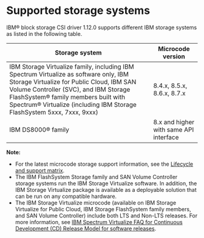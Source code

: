 # Supported storage systems

IBM® block storage CSI driver 1.12.0 supports different IBM storage systems as listed in the following table.

|Storage system|Microcode version|
|--------------|-----------------|
|IBM Storage Virtualize family, including IBM Spectrum Virtualize as software only, IBM Storage Virtualize for Public Cloud, IBM SAN Volume Controller (SVC), and IBM Storage FlashSystem® family members built with Spectrum® Virtualize (including IBM Storage FlashSystem 5xxx, 7xxx, 9xxx)|8.4.x, 8.5.x, 8.6.x, 8.7.x|
|IBM DS8000® family|8.x and higher with same API interface|

**Note:**

- For the latest microcode storage support information, see the [Lifecycle and support matrix](https://www.ibm.com/docs/en/stg-block-csi-driver?topic=SSRQ8T/landing/csi_lifecycle_support_matrix.html).
- The IBM FlashSystem Storage family and SAN Volume Controller storage systems run the IBM Storage Virtualize software. In addition, the IBM Storage Virtualize package is available as a deployable solution that can be run on any compatible hardware.
- The IBM Storage Virtualize microcode (available on IBM Storage Virtualize for Public Cloud, IBM Storage FlashSystem family members, and SAN Volume Controller) include both LTS and Non-LTS releases. For more information, see [IBM Spectrum Virtualize FAQ for Continuous Development (CD) Release Model for software releases](https://www.ibm.com/support/pages/node/6409554).


